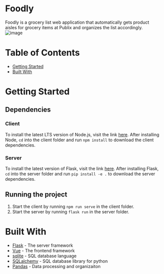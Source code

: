 # Foodly

Foodly is a grocery list web application that automatically gets product aisles for grocery items at Publix and organizes the list accordingly.
![image](https://user-images.githubusercontent.com/10712922/86698390-41276580-bfdd-11ea-9ecb-b4bd13fe1bdd.png)

# Table of Contents

- [Getting Started](#getting-started)
- [Built With](#built-with)

# Getting Started

## Dependencies

### Client

To install the latest LTS version of Node.js, visit the link [here](https://nodejs.org/en/). After installing Node, `cd` into the client folder and run `npm install` to download the client dependencies. 

### Server

To install the latest version of Flask, visit the link [here](https://flask.palletsprojects.com/en/1.1.x/installation/). After installing Flask, `cd` into the server folder and run `pip install -e .` to download the server dependencies.

## Running the project

1. Start the client by running `npm run serve` in the client folder.
2. Start the server by running `flask run` in the server folder.

# Built With

* [Flask](https://flask.palletsprojects.com/en/1.1.x/) - The server framework
* [Vue](https://vuejs.org/) - The frontend framework
* [sqlite](https://www.sqlite.org/index.html) - SQL database language
* [SQLalchemy](https://www.sqlalchemy.org/) - SQL database library for python
* [Pandas](https://pandas.pydata.org/) - Data processing and organizaiton
